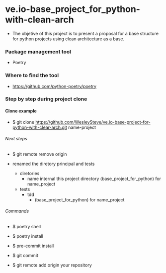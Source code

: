 # ve.io-base_project_for_python-with-clean-arch

- The objetive of this project is to present a proposal for a base structure 
  for python projects using clean architecture as a base.


### Package management tool
- Poetry

### Where to find the tool
- https://github.com/python-poetry/poetry

### Step by step during project clone
#### Clone example
- $ git clone https://github.com/WesleySteve/ve.io-base-project-for-python-with-clear-arch.git name-project

###### Next steps
- $ git remote remove origin

- renamed the diretory principal and tests
  - diretories
    - name internal this project directory (base_project_for_python) for name_project
  - tests
    - tdd
      - (base_project_for_python) for name_project

###### Commands
- $ poetry shell
- $ poetry install
- $ pre-commit install

- $ git commit
- $ git remote add origin your repository


